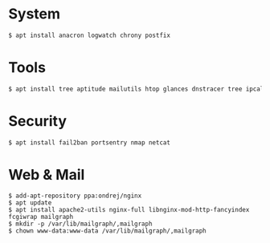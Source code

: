 # System
```sh
$ apt install anacron logwatch chrony postfix
```

# Tools
```sh
$ apt install tree aptitude mailutils htop glances dnstracer tree ipcalc jq iperf3
```

# Security
```sh
$ apt install fail2ban portsentry nmap netcat
```

# Web & Mail
```
$ add-apt-repository ppa:ondrej/nginx
$ apt update
$ apt install apache2-utils nginx-full libnginx-mod-http-fancyindex fcgiwrap mailgraph
$ mkdir -p /var/lib/mailgraph/,mailgraph
$ chown www-data:www-data /var/lib/mailgraph/,mailgraph
```
